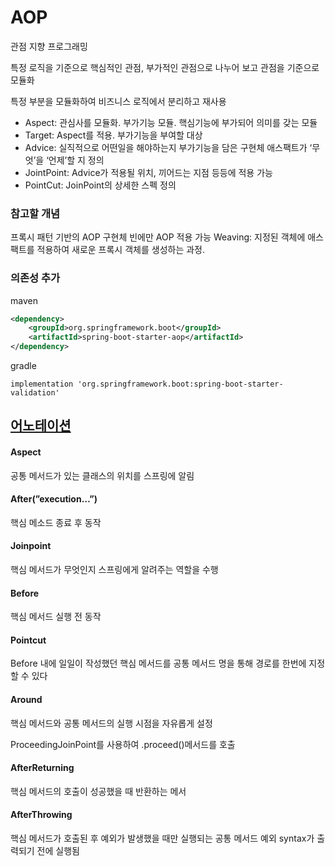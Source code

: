 # AOP
관점 지향 프로그래밍

특정 로직을 기준으로 핵심적인 관점, 부가적인 관점으로 나누어 보고 관점을 기준으로 모듈화

특정 부분을 모듈화하여 비즈니스 로직에서 분리하고 재사용

- Aspect: 관심사를 모듈화. 부가기능 모듈. 핵심기능에 부가되어 의미를 갖는 모듈
- Target: Aspect를 적용. 부가기능을 부여할 대상
- Advice: 실직적으로 어떤일을 해야하는지 부가기능을 담은 구현체
애스팩트가 ‘무엇’을 ‘언제’할 지 정의
- JointPoint: Advice가 적용될 위치, 끼어드는 지점 등등에 적용 가능
- PointCut: JoinPoint의 상세한 스펙 정의

### 참고할 개념
프록시 패턴 기반의 AOP 구현체
빈에만 AOP 적용 가능
Weaving: 지정된 객체에 애스팩트를 적용하여 새로운 프록시 객체를 생성하는 과정.

### 의존성 추가
maven
```xml
<dependency>
    <groupId>org.springframework.boot</groupId>
    <artifactId>spring-boot-starter-aop</artifactId>
</dependency>
```
gradle
```
implementation 'org.springframework.boot:spring-boot-starter-validation'
```
## [어노테이션](https://klyhyeon.tistory.com/74)

#### Aspect

공통 메서드가 있는 클래스의 위치를 스프링에 알림

#### After(”execution…”)

핵심 메소드 종료 후 동작

#### Joinpoint

핵심 메서드가 무엇인지 스프링에게 알려주는 역할을 수행

#### Before

핵심 메서드 실행 전 동작

#### Pointcut

Before 내에 일일이 작성했던 핵심 메서드를 공통 메서드 명을 통해 경로를 한번에 지정할 수 있다

#### Around

핵심 메서드와 공통 메서드의 실행 시점을 자유롭게 설정

ProceedingJoinPoint를 사용하여 .proceed()메서드를 호출

#### AfterReturning

핵심 메서드의 호출이 성공했을 때 반환하는 메서

#### AfterThrowing

핵심 메서드가 호출된 후 예외가 발생했을 때만 실행되는 공통 메서드
예외 syntax가 출력되기 전에 실행됨

